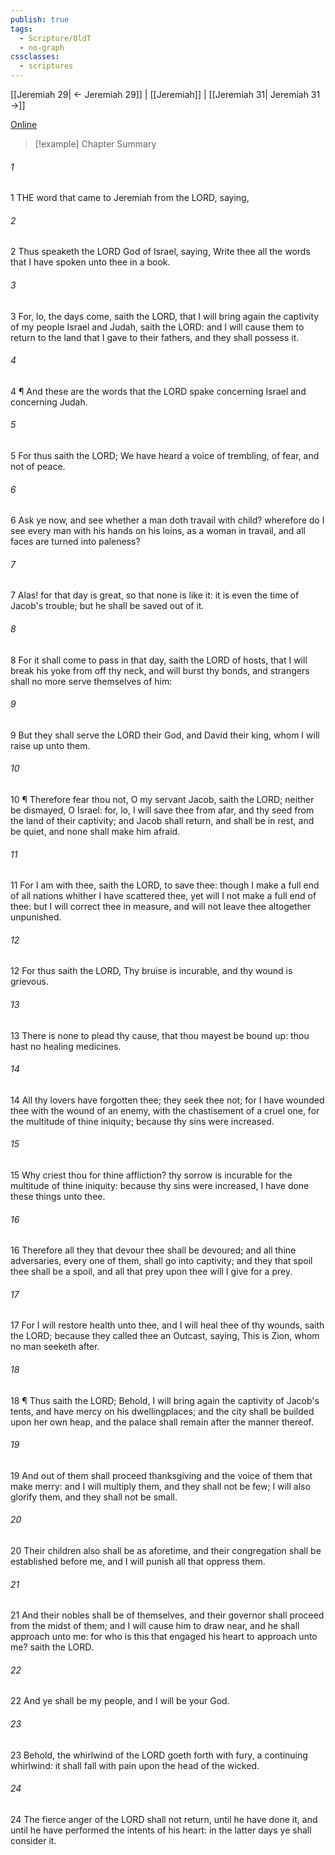 ```yaml
---
publish: true
tags:
  - Scripture/OldT
  - no-graph
cssclasses:
  - scriptures
---
```

[[Jeremiah 29| ← Jeremiah 29]] | [[Jeremiah]] | [[Jeremiah 31| Jeremiah 31 →]]

[Online](https://churchofjesuschrist.org/study/scriptures/ot/jer/30?lang=eng)

>[!example] Chapter Summary
>
###### 1
1 THE word that came to Jeremiah from the LORD, saying,
###### 2
2 Thus speaketh the LORD God of Israel, saying, Write thee all the words that I have spoken unto thee in a book.
###### 3
3 For, lo, the days come, saith the LORD, that I will bring again the captivity of my people Israel and Judah, saith the LORD: and I will cause them to return to the land that I gave to their fathers, and they shall possess it.
###### 4
4 ¶ And these are the words that the LORD spake concerning Israel and concerning Judah.
###### 5
5 For thus saith the LORD; We have heard a voice of trembling, of fear, and not of peace.
###### 6
6 Ask ye now, and see whether a man doth travail with child?  wherefore do I see every man with his hands on his loins, as a woman in travail, and all faces are turned into paleness?
###### 7
7 Alas!  for that day is great, so that none is like it: it is even the time of Jacob's trouble; but he shall be saved out of it.
###### 8
8 For it shall come to pass in that day, saith the LORD of hosts, that I will break his yoke from off thy neck, and will burst thy bonds, and strangers shall no more serve themselves of him:
###### 9
9 But they shall serve the LORD their God, and David their king, whom I will raise up unto them.
###### 10
10 ¶ Therefore fear thou not, O my servant Jacob, saith the LORD; neither be dismayed, O Israel: for, lo, I will save thee from afar, and thy seed from the land of their captivity; and Jacob shall return, and shall be in rest, and be quiet, and none shall make him afraid.
###### 11
11 For I am with thee, saith the LORD, to save thee: though I make a full end of all nations whither I have scattered thee, yet will I not make a full end of thee: but I will correct thee in measure, and will not leave thee altogether unpunished.
###### 12
12 For thus saith the LORD, Thy bruise is incurable, and thy wound is grievous.
###### 13
13 There is none to plead thy cause, that thou mayest be bound up: thou hast no healing medicines.
###### 14
14 All thy lovers have forgotten thee; they seek thee not; for I have wounded thee with the wound of an enemy, with the chastisement of a cruel one, for the multitude of thine iniquity; because thy sins were increased.
###### 15
15 Why criest thou for thine affliction?  thy sorrow is incurable for the multitude of thine iniquity: because thy sins were increased, I have done these things unto thee.
###### 16
16 Therefore all they that devour thee shall be devoured; and all thine adversaries, every one of them, shall go into captivity; and they that spoil thee shall be a spoil, and all that prey upon thee will I give for a prey.
###### 17
17 For I will restore health unto thee, and I will heal thee of thy wounds, saith the LORD; because they called thee an Outcast, saying, This is Zion, whom no man seeketh after.
###### 18
18 ¶ Thus saith the LORD; Behold, I will bring again the captivity of Jacob's tents, and have mercy on his dwellingplaces; and the city shall be builded upon her own heap, and the palace shall remain after the manner thereof.
###### 19
19 And out of them shall proceed thanksgiving and the voice of them that make merry: and I will multiply them, and they shall not be few; I will also glorify them, and they shall not be small.
###### 20
20 Their children also shall be as aforetime, and their congregation shall be established before me, and I will punish all that oppress them.
###### 21
21 And their nobles shall be of themselves, and their governor shall proceed from the midst of them; and I will cause him to draw near, and he shall approach unto me: for who is this that engaged his heart to approach unto me?  saith the LORD.
###### 22
22 And ye shall be my people, and I will be your God.
###### 23
23 Behold, the whirlwind of the LORD goeth forth with fury, a continuing whirlwind: it shall fall with pain upon the head of the wicked.
###### 24
24 The fierce anger of the LORD shall not return, until he have done it, and until he have performed the intents of his heart: in the latter days ye shall consider it.



